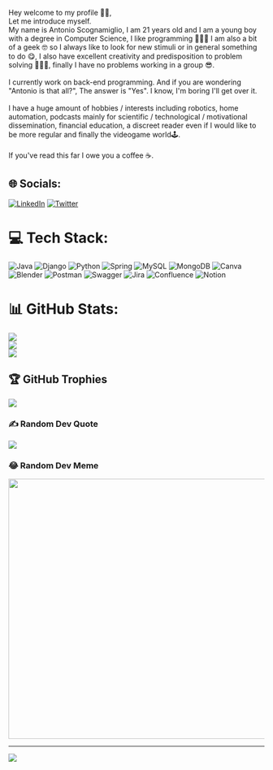 Hey welcome to my profile 👋🏻,<br>Let me introduce myself.<br>My name is Antonio Scognamiglio, I am 21 years old and I am a young boy with a degree in Computer Science, I like programming 👨🏻‍💻 I am also a bit of a geek 🤓 so I always like to look for new stimuli or in general something to do 😋, I also have excellent creativity and predisposition to problem solving 👨🏻‍🏫, finally I have no problems working in a group 😎.<br><br>I currently work on back-end programming. And if you are wondering "Antonio is that all?", The answer is "Yes". I know, I'm boring I'll get over it.<br><br>I have a huge amount of hobbies / interests including robotics, home automation, podcasts mainly for scientific / technological / motivational dissemination, financial education, a discreet reader even if I would like to be more regular and finally the videogame world🕹️.<br><br>If you've read this far I owe you a coffee ☕.


## 🌐 Socials:
[![LinkedIn](https://img.shields.io/badge/LinkedIn-%230077B5.svg?logo=linkedin&logoColor=white)](https://linkedin.com/in/antoscognamiglio) 
[![Twitter](https://img.shields.io/badge/Twitter-%231DA1F2.svg?logo=Twitter&logoColor=white)](https://twitter.com/Antoni0Dev) 


# 💻 Tech Stack:
![Java](https://img.shields.io/badge/java-%23ED8B00.svg?style=for-the-badge&logo=java&logoColor=white) ![Django](https://img.shields.io/badge/django-%23092E20.svg?style=for-the-badge&logo=django&logoColor=white) ![Python](https://img.shields.io/badge/python-3670A0?style=for-the-badge&logo=python&logoColor=ffdd54) ![Spring](https://img.shields.io/badge/spring-%236DB33F.svg?style=for-the-badge&logo=spring&logoColor=white) ![MySQL](https://img.shields.io/badge/mysql-%2300f.svg?style=for-the-badge&logo=mysql&logoColor=white) ![MongoDB](https://img.shields.io/badge/MongoDB-%234ea94b.svg?style=for-the-badge&logo=mongodb&logoColor=white) ![Canva](https://img.shields.io/badge/Canva-%2300C4CC.svg?style=for-the-badge&logo=Canva&logoColor=white) ![Blender](https://img.shields.io/badge/blender-%23F5792A.svg?style=for-the-badge&logo=blender&logoColor=white) ![Postman](https://img.shields.io/badge/Postman-FF6C37?style=for-the-badge&logo=postman&logoColor=white) ![Swagger](https://img.shields.io/badge/-Swagger-%23Clojure?style=for-the-badge&logo=swagger&logoColor=white) ![Jira](https://img.shields.io/badge/jira-%230A0FFF.svg?style=for-the-badge&logo=jira&logoColor=white) ![Confluence](https://img.shields.io/badge/confluence-%23172BF4.svg?style=for-the-badge&logo=confluence&logoColor=white) ![Notion](https://img.shields.io/badge/Notion-%23000000.svg?style=for-the-badge&logo=notion&logoColor=white)
# 📊 GitHub Stats:
![](https://github-readme-stats.vercel.app/api?username=asTonyDev&theme=dark&hide_border=false&include_all_commits=false&count_private=false)<br/>
![](https://github-readme-streak-stats.herokuapp.com/?user=asTonyDev&theme=dark&hide_border=false)<br/>
![](https://github-readme-stats.vercel.app/api/top-langs/?username=asTonyDev&theme=dark&hide_border=false&include_all_commits=false&count_private=false&layout=compact)

## 🏆 GitHub Trophies
![](https://github-profile-trophy.vercel.app/?username=asTonyDev&theme=darkhub&no-frame=false&no-bg=false&margin-w=4)

### ✍️ Random Dev Quote
![](https://quotes-github-readme.vercel.app/api?type=horizontal&theme=dark)

### 😂 Random Dev Meme
<img src="https://random-memer.herokuapp.com/" width="512px"/>

---
[![](https://visitcount.itsvg.in/api?id=asTonyDev&icon=3&color=12)](https://visitcount.itsvg.in)
